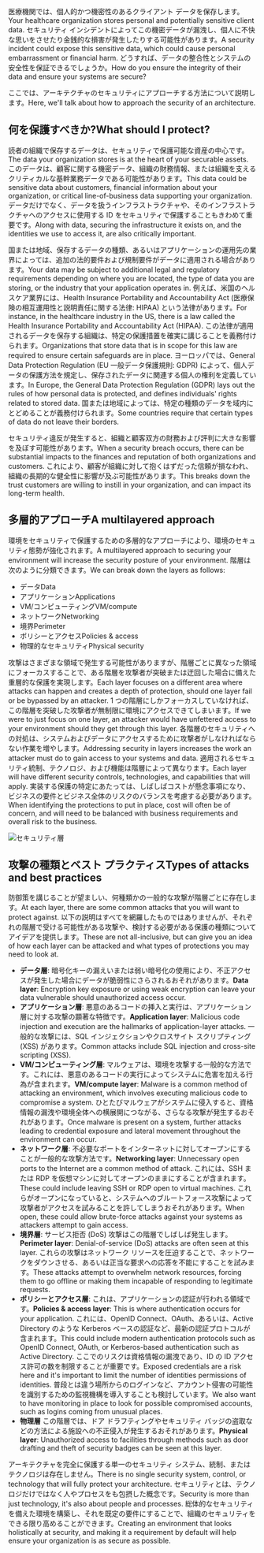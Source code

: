 <span data-ttu-id="4b2fa-101">医療機関では、個人的かつ機密性のあるクライアント データを保存します。</span><span class="sxs-lookup"><span data-stu-id="4b2fa-101">Your healthcare organization stores personal and potentially sensitive client data.</span></span> <span data-ttu-id="4b2fa-102">セキュリティ インシデントによってこの機密データが漏洩し、個人に不快な思いをさせたり金銭的な損害が発生したりする可能性があります。</span><span class="sxs-lookup"><span data-stu-id="4b2fa-102">A security incident could expose this sensitive data, which could cause personal embarrassment or financial harm.</span></span> <span data-ttu-id="4b2fa-103">どうすれば、データの整合性とシステムの安全性を保証できるでしょうか。</span><span class="sxs-lookup"><span data-stu-id="4b2fa-103">How do you ensure the integrity of their data and ensure your systems are secure?</span></span> 

<span data-ttu-id="4b2fa-104">ここでは、アーキテクチャのセキュリティにアプローチする方法について説明します。</span><span class="sxs-lookup"><span data-stu-id="4b2fa-104">Here, we'll talk about how to approach the security of an architecture.</span></span>

## <a name="what-should-i-protect"></a><span data-ttu-id="4b2fa-105">何を保護すべきか?</span><span class="sxs-lookup"><span data-stu-id="4b2fa-105">What should I protect?</span></span>

<span data-ttu-id="4b2fa-106">読者の組織で保存するデータは、セキュリティで保護可能な資産の中心です。</span><span class="sxs-lookup"><span data-stu-id="4b2fa-106">The data your organization stores is at the heart of your securable assets.</span></span> <span data-ttu-id="4b2fa-107">このデータは、顧客に関する機密データ、組織の財務情報、または組織を支えるクリティカルな基幹業務データである可能性があります。</span><span class="sxs-lookup"><span data-stu-id="4b2fa-107">This data could be sensitive data about customers, financial information about your organization, or critical line-of-business data supporting your organization.</span></span> <span data-ttu-id="4b2fa-108">データだけでなく、データを扱うインフラストラクチャや、そのインフラストラクチャへのアクセスに使用する ID をセキュリティで保護することもきわめて重要です。</span><span class="sxs-lookup"><span data-stu-id="4b2fa-108">Along with data, securing the infrastructure it exists on, and the identities we use to access it, are also critically important.</span></span>

<span data-ttu-id="4b2fa-109">国または地域、保存するデータの種類、あるいはアプリケーションの運用先の業界によっては、追加の法的要件および規制要件がデータに適用される場合があります。</span><span class="sxs-lookup"><span data-stu-id="4b2fa-109">Your data may be subject to additional legal and regulatory requirements depending on where you are located, the type of data you are storing, or the industry that your application operates in.</span></span> <span data-ttu-id="4b2fa-110">例えば、米国のヘルスケア業界には、Health Insurance Portability and Accountability Act (医療保険の相互運用性と説明責任に関する法律: HIPAA) という法律があります。</span><span class="sxs-lookup"><span data-stu-id="4b2fa-110">For instance, in the healthcare industry in the US, there is a law called the Health Insurance Portability and Accountability Act (HIPAA).</span></span> <span data-ttu-id="4b2fa-111">この法律が適用されるデータを保存する組織は、特定の保護措置を確実に講じることを義務付けられます。</span><span class="sxs-lookup"><span data-stu-id="4b2fa-111">Organizations that store data that is in scope for this law are required to ensure certain safeguards are in place.</span></span> <span data-ttu-id="4b2fa-112">ヨーロッパでは、General Data Protection Regulation (EU 一般データ保護規則: GDPR) によって、個人データの保護方法を規定し、保存されたデータに関連する個人の権利を定義しています。</span><span class="sxs-lookup"><span data-stu-id="4b2fa-112">In Europe, the General Data Protection Regulation (GDPR) lays out the rules of how personal data is protected, and defines individuals' rights related to stored data.</span></span> <span data-ttu-id="4b2fa-113">国または地域によっては、特定の種類のデータを域内にとどめることが義務付けられます。</span><span class="sxs-lookup"><span data-stu-id="4b2fa-113">Some countries require that certain types of data do not leave their borders.</span></span>

<span data-ttu-id="4b2fa-114">セキュリティ違反が発生すると、組織と顧客双方の財務および評判に大きな影響を及ぼす可能性があります。</span><span class="sxs-lookup"><span data-stu-id="4b2fa-114">When a security breach occurs, there can be substantial impacts to the finances and reputation of both organizations and customers.</span></span> <span data-ttu-id="4b2fa-115">これにより、顧客が組織に対して抱くはずだった信頼が損なわれ、組織の長期的な健全性に影響が及ぶ可能性があります。</span><span class="sxs-lookup"><span data-stu-id="4b2fa-115">This breaks down the trust customers are willing to instill in your organization, and can impact its long-term health.</span></span>

## <a name="a-multilayered-approach"></a><span data-ttu-id="4b2fa-116">多層的アプローチ</span><span class="sxs-lookup"><span data-stu-id="4b2fa-116">A multilayered approach</span></span>

<span data-ttu-id="4b2fa-117">環境をセキュリティで保護するための多層的なアプローチにより、環境のセキュリティ態勢が強化されます。</span><span class="sxs-lookup"><span data-stu-id="4b2fa-117">A multilayered approach to securing your environment will increase the security posture of your environment.</span></span> <span data-ttu-id="4b2fa-118">階層は次のように分類できます。</span><span class="sxs-lookup"><span data-stu-id="4b2fa-118">We can break down the layers as follows:</span></span>

* <span data-ttu-id="4b2fa-119">データ</span><span class="sxs-lookup"><span data-stu-id="4b2fa-119">Data</span></span>
* <span data-ttu-id="4b2fa-120">アプリケーション</span><span class="sxs-lookup"><span data-stu-id="4b2fa-120">Applications</span></span>
* <span data-ttu-id="4b2fa-121">VM/コンピューティング</span><span class="sxs-lookup"><span data-stu-id="4b2fa-121">VM/compute</span></span>
* <span data-ttu-id="4b2fa-122">ネットワーク</span><span class="sxs-lookup"><span data-stu-id="4b2fa-122">Networking</span></span>
* <span data-ttu-id="4b2fa-123">境界</span><span class="sxs-lookup"><span data-stu-id="4b2fa-123">Perimeter</span></span>
* <span data-ttu-id="4b2fa-124">ポリシーとアクセス</span><span class="sxs-lookup"><span data-stu-id="4b2fa-124">Policies & access</span></span>
* <span data-ttu-id="4b2fa-125">物理的なセキュリティ</span><span class="sxs-lookup"><span data-stu-id="4b2fa-125">Physical security</span></span>

<span data-ttu-id="4b2fa-126">攻撃はさまざまな領域で発生する可能性がありますが、階層ごとに異なった領域にフォーカスすることで、ある階層を攻撃者が突破または迂回した場合に備えた重層的な保護を実現します。</span><span class="sxs-lookup"><span data-stu-id="4b2fa-126">Each layer focuses on a different area where attacks can happen and creates a depth of protection, should one layer fail or be bypassed by an attacker.</span></span> <span data-ttu-id="4b2fa-127">1 つの階層にしかフォーカスしていなければ、この階層を突破した攻撃者が無制限に環境にアクセスできてしまいます。</span><span class="sxs-lookup"><span data-stu-id="4b2fa-127">If we were to just focus on one layer, an attacker would have unfettered access to your environment should they get through this layer.</span></span> <span data-ttu-id="4b2fa-128">各階層のセキュリティへの対処は、システムおよびデータにアクセスするために攻撃者がしなければならない作業を増やします。</span><span class="sxs-lookup"><span data-stu-id="4b2fa-128">Addressing security in layers increases the work an attacker must do to gain access to your systems and data.</span></span> <span data-ttu-id="4b2fa-129">適用されるセキュリティ統制、テクノロジ、および機能は階層によって異なります。</span><span class="sxs-lookup"><span data-stu-id="4b2fa-129">Each layer will have different security controls, technologies, and capabilities that will apply.</span></span> <span data-ttu-id="4b2fa-130">実装する保護の特定にあたっては、しばしばコストが懸念事項になり、ビジネスの要件とビジネス全体のリスクのバランスを考慮する必要があります。</span><span class="sxs-lookup"><span data-stu-id="4b2fa-130">When identifying the protections to put in place, cost will often be of concern, and will need to be balanced with business requirements and overall risk to the business.</span></span>

![セキュリティ層](../media-draft/security-layers.png)

## <a name="types-of-attacks-and-best-practices"></a><span data-ttu-id="4b2fa-132">攻撃の種類とベスト プラクティス</span><span class="sxs-lookup"><span data-stu-id="4b2fa-132">Types of attacks and best practices</span></span>

<span data-ttu-id="4b2fa-133">防御策を講じることが望ましい、何種類かの一般的な攻撃が階層ごとに存在します。</span><span class="sxs-lookup"><span data-stu-id="4b2fa-133">At each layer, there are some common attacks that you will want to protect against.</span></span> <span data-ttu-id="4b2fa-134">以下の説明はすべてを網羅したものではありませんが、それぞれの階層で受ける可能性がある攻撃や、検討する必要がある保護の種類についてアイデアを提供します。</span><span class="sxs-lookup"><span data-stu-id="4b2fa-134">These are not all-inclusive, but can give you an idea of how each layer can be attacked and what types of protections you may need to look at.</span></span>

* <span data-ttu-id="4b2fa-135">**データ層**: 暗号化キーの漏えいまたは弱い暗号化の使用により、不正アクセスが発生した場合にデータが脆弱性にさらされるおそれがあります。</span><span class="sxs-lookup"><span data-stu-id="4b2fa-135">**Data layer**: Encryption key exposure or using weak encryption can leave your data vulnerable should unauthorized access occur.</span></span>
* <span data-ttu-id="4b2fa-136">**アプリケーション層**: 悪意のあるコードの挿入と実行は、アプリケーション層に対する攻撃の顕著な特徴です。</span><span class="sxs-lookup"><span data-stu-id="4b2fa-136">**Application layer**: Malicious code injection and execution are the hallmarks of application-layer attacks.</span></span> <span data-ttu-id="4b2fa-137">一般的な攻撃には、SQL インジェクションやクロスサイト スクリプティング (XSS) があります。</span><span class="sxs-lookup"><span data-stu-id="4b2fa-137">Common attacks include SQL injection and cross-site scripting (XSS).</span></span>
* <span data-ttu-id="4b2fa-138">**VM/コンピューティング層**: マルウェアは、環境を攻撃する一般的な方法です。これには、悪意のあるコードの実行によってシステムに危害を加える行為が含まれます。</span><span class="sxs-lookup"><span data-stu-id="4b2fa-138">**VM/compute layer**: Malware is a common method of attacking an environment, which involves executing malicious code to compromise a system.</span></span> <span data-ttu-id="4b2fa-139">ひとたびマルウェアがシステムに侵入すると、資格情報の漏洩や環境全体への横展開につながる、さらなる攻撃が発生するおそれがあります。</span><span class="sxs-lookup"><span data-stu-id="4b2fa-139">Once malware is present on a system, further attacks leading to credential exposure and lateral movement throughout the environment can occur.</span></span>
* <span data-ttu-id="4b2fa-140">**ネットワーク層**: 不必要なポートをインターネットに対してオープンにすることが一般的な攻撃方法です。</span><span class="sxs-lookup"><span data-stu-id="4b2fa-140">**Networking layer**: Unnecessary open ports to the Internet are a common method of attack.</span></span> <span data-ttu-id="4b2fa-141">これには、SSH または RDP を仮想マシンに対してオープンのままにすることが含まれます。</span><span class="sxs-lookup"><span data-stu-id="4b2fa-141">These could include leaving SSH or RDP open to virtual machines.</span></span> <span data-ttu-id="4b2fa-142">これらがオープンになっていると、システムへのブルートフォース攻撃によって攻撃者がアクセスを試みることを許してしまうおそれがあります。</span><span class="sxs-lookup"><span data-stu-id="4b2fa-142">When open, these could allow brute-force attacks against your systems as attackers attempt to gain access.</span></span>
* <span data-ttu-id="4b2fa-143">**境界層**: サービス拒否 (DoS) 攻撃はこの階層でしばしば発生します。</span><span class="sxs-lookup"><span data-stu-id="4b2fa-143">**Perimeter layer**: Denial-of-service (DoS) attacks are often seen at this layer.</span></span> <span data-ttu-id="4b2fa-144">これらの攻撃はネットワーク リソースを圧迫することで、ネットワークをダウンさせる、あるいは正当な要求への応答を不能にすることを試みます。</span><span class="sxs-lookup"><span data-stu-id="4b2fa-144">These attacks attempt to overwhelm network resources, forcing them to go  offline or making them incapable of responding to legitimate requests.</span></span>
* <span data-ttu-id="4b2fa-145">**ポリシーとアクセス層**: これは、アプリケーションの認証が行われる領域です。</span><span class="sxs-lookup"><span data-stu-id="4b2fa-145">**Policies & access layer**: This is where authentication occurs for your application.</span></span> <span data-ttu-id="4b2fa-146">これには、OpenID Connect、OAuth、あるいは、Active Directory のような Kerberos ベースの認証など、最新の認証プロトコルが含まれます。</span><span class="sxs-lookup"><span data-stu-id="4b2fa-146">This could include modern authentication protocols such as OpenID Connect, OAuth, or Kerberos-based authentication such as Active Directory.</span></span> <span data-ttu-id="4b2fa-147">ここでのリスクは資格情報の漏洩であり、ID の ID アクセス許可の数を制限することが重要です。</span><span class="sxs-lookup"><span data-stu-id="4b2fa-147">Exposed credentials are a risk here and it's important to limit the number of identities permissions of identities.</span></span> <span data-ttu-id="4b2fa-148">普段とは違う場所からのログインなど、アカウント侵害の可能性を識別するための監視機構を導入することも検討しています。</span><span class="sxs-lookup"><span data-stu-id="4b2fa-148">We also want to have monitoring in place to look for possible compromised accounts, such as logins coming from unusual places.</span></span>
* <span data-ttu-id="4b2fa-149">**物理層** この階層では、ドア ドラフティングやセキュリティ バッジの盗取などの方法による施設への不正侵入が発生するおそれがあります。</span><span class="sxs-lookup"><span data-stu-id="4b2fa-149">**Physical layer**: Unauthorized access to facilities through methods such as door drafting and theft of security badges can be seen at this layer.</span></span>

<span data-ttu-id="4b2fa-150">アーキテクチャを完全に保護する単一のセキュリティ システム、統制、またはテクノロジは存在しません。</span><span class="sxs-lookup"><span data-stu-id="4b2fa-150">There is no single security system, control, or technology that will fully protect your architecture.</span></span> <span data-ttu-id="4b2fa-151">セキュリティとは、テクノロジだけではなく人やプロセスをも包摂した概念です。</span><span class="sxs-lookup"><span data-stu-id="4b2fa-151">Security is more than just technology, it's also about people and processes.</span></span> <span data-ttu-id="4b2fa-152">総体的なセキュリティを備えた環境を構築し、それを既定の要件にすることで、組織のセキュリティをできる限り高めることができます。</span><span class="sxs-lookup"><span data-stu-id="4b2fa-152">Creating an environment that looks holistically at security, and making it a requirement by default will help ensure your organization is as secure as possible.</span></span>

